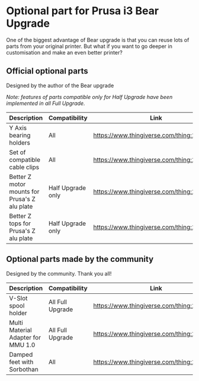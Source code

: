 # Optional part for Prusa i3 Bear Upgrade

One of the biggest advantage of Bear upgrade is that you can reuse lots of parts from your original printer. But what if you want to go deeper in customisation and make an even better printer?


## Official optional parts

Designed by the author of the Bear upgrade

*Note: features of parts compatible only for Half Upgrade have been implemented in all Full Upgrade.*

| Description | Compatibility | Link |
|-------------|---------------|------|
| Y Axis bearing holders | All | https://www.thingiverse.com/thing:2823171 |
| Set of compatible cable clips | All | https://www.thingiverse.com/thing:2676595 |
| Better Z motor mounts for Prusa's Z alu plate | Half Upgrade only | https://www.thingiverse.com/thing:2775169 |
| Better Z tops for Prusa's Z alu plate | Half Upgrade only | https://www.thingiverse.com/thing:2552246 |



## Optional parts made by the community 

Designed by the community. Thank you all!

| Description | Compatibility | Link |
|-------------|---------------|------|
| V-Slot spool holder | All Full Upgrade | https://www.thingiverse.com/thing:2846383 |
| Multi Material Adapter for MMU 1.0 | All Full Upgrade | https://www.thingiverse.com/thing:2831583 |
| Damped feet with Sorbothan | All | https://www.thingiverse.com/thing:2844995 |
